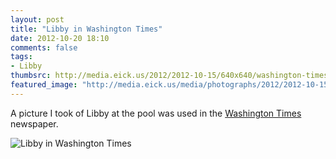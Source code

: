 ```yaml
---
layout: post
title: "Libby in Washington Times"
date: 2012-10-20 18:10
comments: false
tags: 
- Libby
thumbsrc: http://media.eick.us/2012/2012-10-15/640x640/washington-times-2012-06-22.jpg
featured_image: "http://media.eick.us/media/photographs/2012/2012-10-15/washington-times-2012-06-22.jpg"
---
```

A picture I took of Libby at the pool was used in the [Washington Times](https://communities.washingtontimes.com/neighborhood/parenting-first-time-through/2012/jun/22/water_safety/) newspaper.

![Libby in Washington Times](http://media.eick.us/media/photographs/2012/2012-10-15/washington-times-2012-06-22.jpg)


